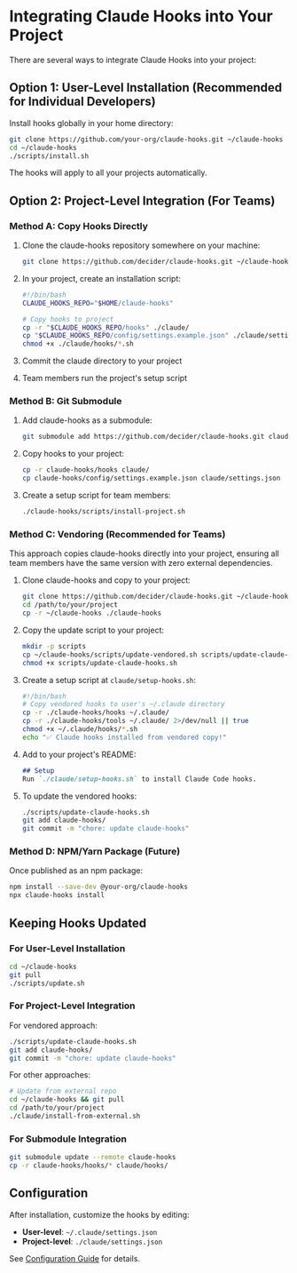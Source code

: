 # Integrating Claude Hooks into Your Project

There are several ways to integrate Claude Hooks into your project:

## Option 1: User-Level Installation (Recommended for Individual Developers)

Install hooks globally in your home directory:

```bash
git clone https://github.com/your-org/claude-hooks.git ~/claude-hooks
cd ~/claude-hooks
./scripts/install.sh
```

The hooks will apply to all your projects automatically.

## Option 2: Project-Level Integration (For Teams)

### Method A: Copy Hooks Directly

1. Clone the claude-hooks repository somewhere on your machine:
   ```bash
   git clone https://github.com/decider/claude-hooks.git ~/claude-hooks
   ```

2. In your project, create an installation script:
   ```bash
   #!/bin/bash
   CLAUDE_HOOKS_REPO="$HOME/claude-hooks"
   
   # Copy hooks to project
   cp -r "$CLAUDE_HOOKS_REPO/hooks" ./claude/
   cp "$CLAUDE_HOOKS_REPO/config/settings.example.json" ./claude/settings.json
   chmod +x ./claude/hooks/*.sh
   ```

3. Commit the claude directory to your project
4. Team members run the project's setup script

### Method B: Git Submodule

1. Add claude-hooks as a submodule:
   ```bash
   git submodule add https://github.com/decider/claude-hooks.git claude-hooks
   ```

2. Copy hooks to your project:
   ```bash
   cp -r claude-hooks/hooks claude/
   cp claude-hooks/config/settings.example.json claude/settings.json
   ```

3. Create a setup script for team members:
   ```bash
   ./claude-hooks/scripts/install-project.sh
   ```

### Method C: Vendoring (Recommended for Teams)

This approach copies claude-hooks directly into your project, ensuring all team members have the same version with zero external dependencies.

1. Clone claude-hooks and copy to your project:
   ```bash
   git clone https://github.com/decider/claude-hooks.git ~/claude-hooks
   cd /path/to/your/project
   cp -r ~/claude-hooks ./claude-hooks
   ```

2. Copy the update script to your project:
   ```bash
   mkdir -p scripts
   cp ~/claude-hooks/scripts/update-vendored.sh scripts/update-claude-hooks.sh
   chmod +x scripts/update-claude-hooks.sh
   ```

3. Create a setup script at `claude/setup-hooks.sh`:
   ```bash
   #!/bin/bash
   # Copy vendored hooks to user's ~/.claude directory
   cp -r ./claude-hooks/hooks ~/.claude/
   cp -r ./claude-hooks/tools ~/.claude/ 2>/dev/null || true
   chmod +x ~/.claude/hooks/*.sh
   echo "✅ Claude hooks installed from vendored copy!"
   ```

4. Add to your project's README:
   ```markdown
   ## Setup
   Run `./claude/setup-hooks.sh` to install Claude Code hooks.
   ```

5. To update the vendored hooks:
   ```bash
   ./scripts/update-claude-hooks.sh
   git add claude-hooks/
   git commit -m "chore: update claude-hooks"
   ```

### Method D: NPM/Yarn Package (Future)

Once published as an npm package:
```bash
npm install --save-dev @your-org/claude-hooks
npx claude-hooks install
```

## Keeping Hooks Updated

### For User-Level Installation
```bash
cd ~/claude-hooks
git pull
./scripts/update.sh
```

### For Project-Level Integration

For vendored approach:
```bash
./scripts/update-claude-hooks.sh
git add claude-hooks/
git commit -m "chore: update claude-hooks"
```

For other approaches:
```bash
# Update from external repo
cd ~/claude-hooks && git pull
cd /path/to/your/project
./claude/install-from-external.sh
```

### For Submodule Integration
```bash
git submodule update --remote claude-hooks
cp -r claude-hooks/hooks/* claude/hooks/
```

## Configuration

After installation, customize the hooks by editing:
- **User-level**: `~/.claude/settings.json`
- **Project-level**: `./claude/settings.json`

See [Configuration Guide](README.md#configuration) for details.
